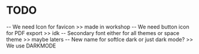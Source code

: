 # TODO

-- We need Icon for favicon >> made in workshop
-- We need button icon for PDF export >> idk
-- Secondary font either for all themes or space theme >> maybe laters
-- New name for softIce dark or just dark mode? >> We use DARKMODE